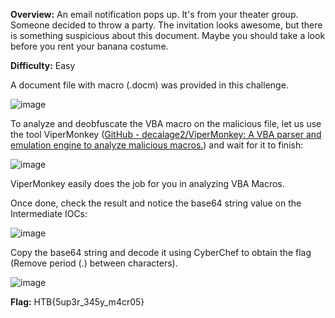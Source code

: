 
**Overview:** An email notification pops up. It's from your theater group. Someone decided to throw a party. The invitation looks awesome, but there is something suspicious about this document. Maybe you should take a look before you rent your banana costume.

**Difficulty:** Easy

A document file with macro (.docm) was provided in this challenge.

![image](https://user-images.githubusercontent.com/117036153/198899270-7896e15d-09ad-4afd-bb85-26400a024c9c.png)

To analyze and deobfuscate the VBA macro on the malicious file, let us use the tool ViperMonkey ([GitHub - decalage2/ViperMonkey: A VBA parser and emulation engine to analyze malicious macros.](https://github.com/decalage2/ViperMonkey)) and wait for it to finish:

![image](https://user-images.githubusercontent.com/117036153/198899276-77e8be0b-684e-4bde-8b4c-6f9cb6929191.png)

ViperMonkey easily does the job for you in analyzing VBA Macros. 

Once done, check the result and notice the base64 string value on the Intermediate IOCs:

![image](https://user-images.githubusercontent.com/117036153/198899287-0bdf9268-323c-4ef4-89ed-89345e63506a.png)

Copy the base64 string and decode it using CyberChef to obtain the flag (Remove period (.) between characters).

![image](https://user-images.githubusercontent.com/117036153/198899296-f9a13a36-3b52-4e31-8cc3-2253a444bd3d.png)

**Flag:** HTB{5up3r_345y_m4cr05}
